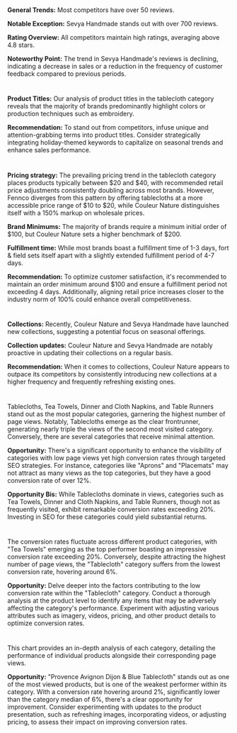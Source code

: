 <!-- Competitors: Review analysis -->
#

__General Trends:__ Most competitors have over 50 reviews.

__Notable Exception:__ Sevya Handmade stands out with over 700 reviews.

__Rating Overview:__ All competitors maintain high ratings, averaging above 4.8 stars.

__Noteworthy Point:__ The trend in Sevya Handmade's reviews is declining, indicating a decrease in sales or a reduction in the frequency of customer feedback compared to previous periods.

#

<!-- Competitors: Product optimization analysis -->

# 

__Product Titles:__ Our analysis of product titles in the tablecloth category reveals that the majority of brands predominantly highlight colors or production techniques such as embroidery.

__Recommendation:__ To stand out from competitors, infuse unique and attention-grabbing terms into product titles. Consider strategically integrating holiday-themed keywords to capitalize on seasonal trends and enhance sales performance.

# 

<!-- Competitors: Competitor pricing, minimum order and fulfillment analysis -->

__Pricing strategy:__ The prevailing pricing trend in the tablecloth category places products typically between $20 and $40, with recommended retail price adjustments consistently doubling across most brands. However, Fennco diverges from this pattern by offering tablecloths at a more accessible price range of $10 to $20, while Couleur Nature distinguishes itself with a 150% markup on wholesale prices.

__Brand Minimums:__ The majority of brands require a minimum initial order of $100, but Couleur Nature sets a higher benchmark of $200.

__Fulfillment time:__ While most brands boast a fulfillment time of 1-3 days, fort & field sets itself apart with a slightly extended fulfillment period of 4-7 days.

__Recommendation:__ To optimize customer satisfaction, it's recommended to maintain an order minimum around $100 and ensure a fulfillment period not exceeding 4 days. Additionally, aligning retail price increases closer to the industry norm of 100% could enhance overall competitiveness.

#

<!-- Competitors: Competitor collection analysis -->

# 

__Collections:__ Recently, Couleur Nature and Sevya Handmade have launched new collections, suggesting a potential focus on seasonal offerings.

__Collection updates:__ Couleur Nature and Sevya Handmade are notably proactive in updating their collections on a regular basis.

__Recommendation:__ When it comes to collections, Couleur Nature appears to outpace its competitors by consistently introducing new collections at a higher frequency and frequently refreshing existing ones.

#

<!-- end -->

<!-- Product: page views by category last 12 months -->

# 

Tablecloths, Tea Towels, Dinner and Cloth Napkins, and Table Runners stand out as the most popular categories, garnering the highest number of page views. Notably, Tablecloths emerge as the clear frontrunner, generating nearly triple the views of the second most visited category. Conversely, there are several categories that receive minimal attention. 

__Opportunity:__ There's a significant opportunity to enhance the visibility of categories with low page views yet high conversion rates through targeted SEO strategies. For instance, categories like "Aprons" and "Placemats" may not attract as many views as the top categories, but they have a good conversion rate of over 12%.

__Opportunity Bis:__ While Tablecloths dominate in views, categories such as Tea Towels, Dinner and Cloth Napkins, and Table Runners, though not as frequently visited, exhibit remarkable conversion rates exceeding 20%. Investing in SEO for these categories could yield substantial returns.

# 

<!-- Product: conversion by category -->

# 

The conversion rates fluctuate across different product categories, with "Tea Towels" emerging as the top performer boasting an impressive conversion rate exceeding 20%. Conversely, despite attracting the highest number of page views, the "Tablecloth" category suffers from the lowest conversion rate, hovering around 6%.

__Opportunity:__ Delve deeper into the factors contributing to the low conversion rate within the "Tablecloth" category. Conduct a thorough analysis at the product level to identify any items that may be adversely affecting the category's performance. Experiment with adjusting various attributes such as imagery, videos, pricing, and other product details to optimize conversion rates.

#

<!-- Product: conversion by product -->

# 

This chart provides an in-depth analysis of each category, detailing the performance of individual products alongside their corresponding page views.  

__Opportunity:__ "Provence Avignon Dijon & Blue Tablecloth" stands out as one of the most viewed products, but is one of the weakest performer within its category. With a conversion rate hovering around 2%, significantly lower than the category median of 6%, there's a clear opportunity for improvement. Consider experimenting with updates to the product presentation, such as refreshing images, incorporating videos, or adjusting pricing, to assess their impact on improving conversion rates.

#

<!-- end -->